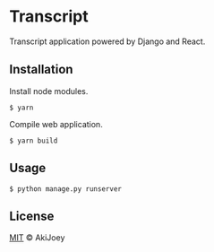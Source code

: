 # Transcript

Transcript application powered by Django and React.

## Installation

Install node modules.

`$ yarn`

Compile web application.

`$ yarn build`

## Usage

`$ python manage.py runserver`

## License

[MIT](https://github.com/akijoey/transcript/blob/master/LICENSE) © AkiJoey
